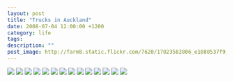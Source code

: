```yaml
---
layout: post
title: "Trucks in Auckland"
date: 2008-07-04 12:00:00 +1200
category: life
tags: 
description: ""
post_image: http://farm8.static.flickr.com/7620/17023582806_e1080537f9_o.jpg
---
```

[![](http://farm8.static.flickr.com/7670/16862063010_04e2d32418_c.jpg)](http://farm8.static.flickr.com/7670/16862063010_da4236753b_o.jpg)
[![](http://farm9.static.flickr.com/8728/16429448053_1996ae6baa_c.jpg)](http://farm9.static.flickr.com/8728/16429448053_ba04d26db9_o.jpg)
[![](http://farm8.static.flickr.com/7644/17048771981_aea45fc37c_c.jpg)](http://farm8.static.flickr.com/7644/17048771981_11298775ba_o.jpg)
[![](http://farm8.static.flickr.com/7680/16429447613_3079cd62e1_c.jpg)](http://farm8.static.flickr.com/7680/16429447613_c7660c07bf_o.jpg)
[![](http://farm8.static.flickr.com/7710/17048771611_27f9eb50e7_c.jpg)](http://farm8.static.flickr.com/7710/17048771611_689780e2f1_o.jpg)
[![](http://farm8.static.flickr.com/7625/16427155924_8d4fb5b0c9_c.jpg)](http://farm8.static.flickr.com/7625/16427155924_765b936fff_o.jpg)
[![](http://farm8.static.flickr.com/7681/16429446953_c77f62f7f4_c.jpg)](http://farm8.static.flickr.com/7681/16429446953_e97ac7e9fc_o.jpg)
[![](http://farm8.static.flickr.com/7707/16842176527_4c6cb7a68c_c.jpg)](http://farm8.static.flickr.com/7707/16842176527_75bb59f75e_o.jpg)
[![](http://farm8.static.flickr.com/7689/16861798948_0341405772_c.jpg)](http://farm8.static.flickr.com/7689/16861798948_f96751b915_o.jpg)
[![](http://farm9.static.flickr.com/8813/17048754551_d0fb1a736e_c.jpg)](http://farm9.static.flickr.com/8813/17048754551_d14b103f0c_o.jpg)
[![](http://farm8.static.flickr.com/7663/17048754411_7534fd3df5_c.jpg)](http://farm8.static.flickr.com/7663/17048754411_b8675686b0_o.jpg)
[![](http://farm8.static.flickr.com/7667/17023583346_229eb6ba5a_c.jpg)](http://farm8.static.flickr.com/7667/17023583346_d776b6d67e_o.jpg)
[![](http://farm8.static.flickr.com/7596/17023583116_12776d3136_c.jpg)](http://farm8.static.flickr.com/7596/17023583116_c23d97d610_o.jpg)
[![](http://farm9.static.flickr.com/8826/16427138534_6c30f8bef4_c.jpg)](http://farm9.static.flickr.com/8826/16427138534_c92e95e5bb_o.jpg)
